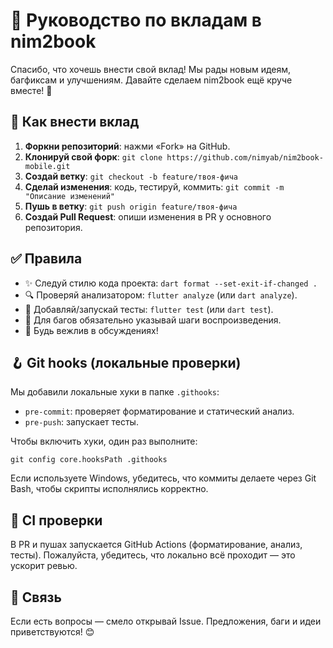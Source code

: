 # 🤝 Руководство по вкладам в nim2book

Спасибо, что хочешь внести свой вклад! Мы рады новым идеям, багфиксам и улучшениям. Давайте сделаем nim2book ещё круче вместе! 🚀

## 🔧 Как внести вклад
1. **Форкни репозиторий**: нажми «Fork» на GitHub.
2. **Клонируй свой форк**: `git clone https://github.com/nimyab/nim2book-mobile.git`
3. **Создай ветку**: `git checkout -b feature/твоя-фича`
4. **Сделай изменения**: кодь, тестируй, коммить: `git commit -m "Описание изменений"`
5. **Пушь в ветку**: `git push origin feature/твоя-фича`
6. **Создай Pull Request**: опиши изменения в PR у основного репозитория.

## ✅ Правила
- ✨ Следуй стилю кода проекта: `dart format --set-exit-if-changed .`
- 🔍 Проверяй анализатором: `flutter analyze` (или `dart analyze`).
- 🧪 Добавляй/запускай тесты: `flutter test` (или `dart test`).
- 🐞 Для багов обязательно указывай шаги воспроизведения.
- 🤝 Будь вежлив в обсуждениях!

## 🪝 Git hooks (локальные проверки)
Мы добавили локальные хуки в папке `.githooks`:
- `pre-commit`: проверяет форматирование и статический анализ.
- `pre-push`: запускает тесты.

Чтобы включить хуки, один раз выполните:
```
git config core.hooksPath .githooks
```
Если используете Windows, убедитесь, что коммиты делаете через Git Bash, чтобы скрипты исполнялись корректно.

## 🤖 CI проверки
В PR и пушах запускается GitHub Actions (форматирование, анализ, тесты). Пожалуйста, убедитесь, что локально всё проходит — это ускорит ревью.

## 💬 Связь
Если есть вопросы — смело открывай Issue. Предложения, баги и идеи приветствуются! 😊
